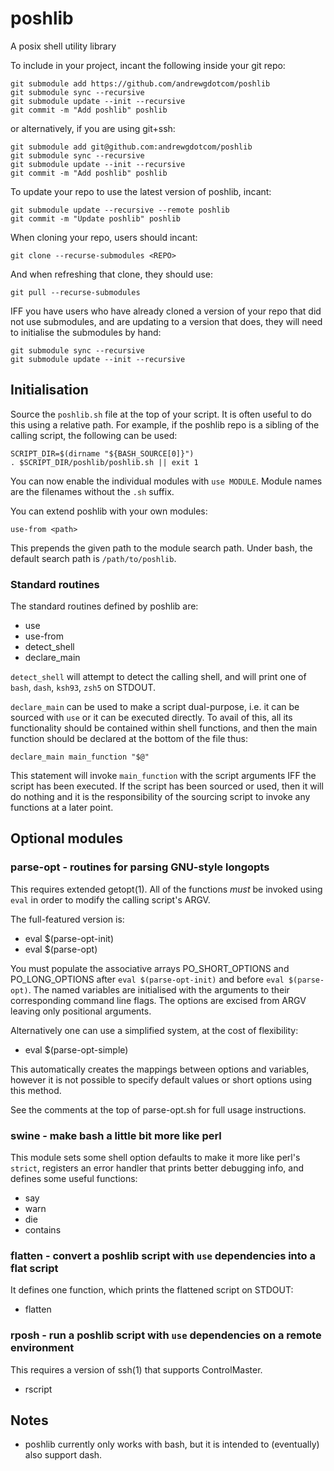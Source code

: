 # poshlib
A posix shell utility library

To include in your project, incant the following inside your git repo:

```
git submodule add https://github.com/andrewgdotcom/poshlib
git submodule sync --recursive
git submodule update --init --recursive
git commit -m "Add poshlib" poshlib
```

or alternatively, if you are using git+ssh:

```
git submodule add git@github.com:andrewgdotcom/poshlib
git submodule sync --recursive
git submodule update --init --recursive
git commit -m "Add poshlib" poshlib
```

To update your repo to use the latest version of poshlib, incant:

```
git submodule update --recursive --remote poshlib
git commit -m "Update poshlib" poshlib
```

When cloning your repo, users should incant:

```
git clone --recurse-submodules <REPO>
```

And when refreshing that clone, they should use:

```
git pull --recurse-submodules
```

IFF you have users who have already cloned a version of your repo that did not use submodules, and are updating to a version that does, they will need to initialise the submodules by hand:

```
git submodule sync --recursive
git submodule update --init --recursive
```

## Initialisation

Source the `poshlib.sh` file at the top of your script. It is often useful to do this using a relative path. For example, if the poshlib repo is a sibling of the calling script, the following can be used:

```
SCRIPT_DIR=$(dirname "${BASH_SOURCE[0]}")
. $SCRIPT_DIR/poshlib/poshlib.sh || exit 1
```

You can now enable the individual modules with `use MODULE`. Module names are the filenames without the `.sh` suffix.

You can extend poshlib with your own modules:

```
use-from <path>
```

This prepends the given path to the module search path. Under bash, the default search path is `/path/to/poshlib`.

### Standard routines

The standard routines defined by poshlib are:

* use
* use-from
* detect_shell
* declare_main

`detect_shell` will attempt to detect the calling shell, and will print one of `bash`, `dash`, `ksh93`, `zsh5` on STDOUT.

`declare_main` can be used to make a script dual-purpose, i.e. it can be sourced with `use` or it can be executed directly. To avail of this, all its functionality should be contained within shell functions, and then the main function should be declared at the bottom of the file thus:

```
declare_main main_function "$@"
```

This statement will invoke `main_function` with the script arguments IFF the script has been executed. If the script has been sourced or used, then it will do nothing and it is the responsibility of the sourcing script to invoke any functions at a later point.

## Optional modules

### parse-opt - routines for parsing GNU-style longopts

This requires extended getopt(1). All of the functions *must* be invoked using `eval` in order to modify the calling script's ARGV.

The full-featured version is:

* eval $(parse-opt-init)
* eval $(parse-opt)

You must populate the associative arrays PO_SHORT_OPTIONS and PO_LONG_OPTIONS after `eval $(parse-opt-init)` and before `eval $(parse-opt)`. The named variables are initialised with the arguments to their corresponding command line flags. The options are excised from ARGV leaving only positional arguments.

Alternatively one can use a simplified system, at the cost of flexibility:

* eval $(parse-opt-simple)

This automatically creates the mappings between options and variables, however it is not possible to specify default values or short options using this method.

See the comments at the top of parse-opt.sh for full usage instructions.

### swine - make bash a little bit more like perl

This module sets some shell option defaults to make it more like perl's `strict`, registers an error handler that prints better debugging info, and defines some useful functions:

* say
* warn
* die
* contains

### flatten - convert a poshlib script with `use` dependencies into a flat script

It defines one function, which prints the flattened script on STDOUT:

* flatten

### rposh - run a poshlib script with `use` dependencies on a remote environment

This requires a version of ssh(1) that supports ControlMaster.

* rscript

## Notes

* poshlib currently only works with bash, but it is intended to (eventually) also support dash.
